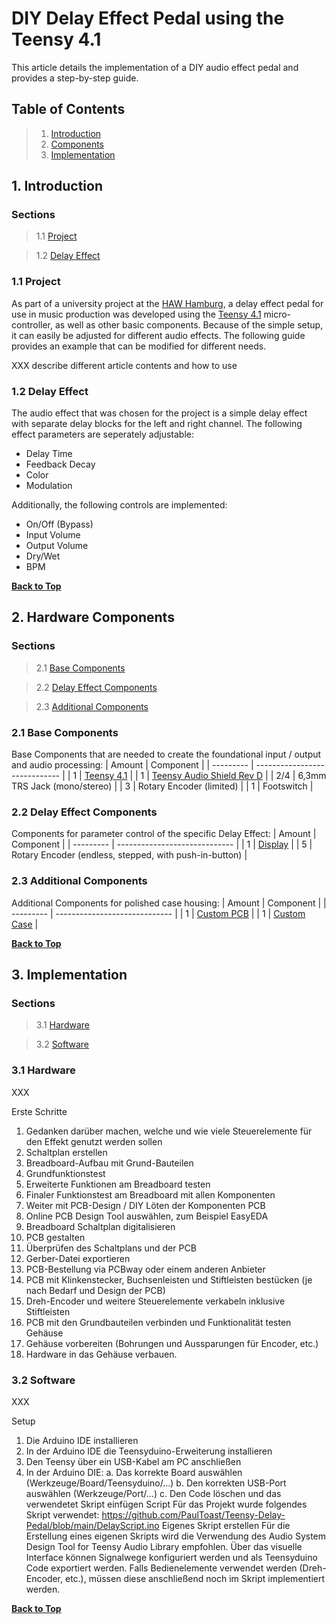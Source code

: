# DIY Delay Effect Pedal using the Teensy 4.1

This article details the implementation of a DIY audio effect pedal and provides a step-by-step guide.

<a name="toc"></a>
## Table of Contents

> 1. [Introduction](#introduction)
> 2. [Components](#components)
> 3. [Implementation](#implementation)

<a name="introduction"></a>
## 1. Introduction

### Sections
> 1.1 [Project](#project-description)

> 1.2 [Delay Effect](#delay-description)

<a name="project-description"></a>
### 1.1 Project

As part of a university project at the [HAW Hamburg](https://www.haw-hamburg.de/), a delay effect pedal for use in music production was developed using the [Teensy 4.1](https://www.pjrc.com/teensy/) micro-controller, as well as other basic components. Because of the simple setup, it can easily be adjusted for different audio effects. The following guide provides an example that can be modified for different needs.

XXX describe different article contents and how to use

<a name="delay-description"></a>
### 1.2 Delay Effect

The audio effect that was chosen for the project is a simple delay effect with separate delay blocks for the left and right channel. The following effect parameters are seperately adjustable:
- Delay Time
- Feedback Decay
- Color
- Modulation

Additionally, the following controls are implemented:
- On/Off (Bypass)
- Input Volume
- Output Volume
- Dry/Wet
- BPM

**[Back to Top](#toc)**

<a name="components"></a>
## 2. Hardware Components

### Sections
> 2.1 [Base Components](#base-components)

> 2.2 [Delay Effect Components](#delay-components)

> 2.3 [Additional Components](#additional-components)

<a name="base-components"></a>
### 2.1 Base Components

Base Components that are needed to create the foundational input / output and audio processing:
| Amount    | Component                     |
| --------- | ----------------------------- |
| 1         | [Teensy 4.1](https://www.pjrc.com/store/teensy41.html) |
| 1         | [Teensy Audio Shield Rev D](https://www.pjrc.com/store/teensy3_audio.html) |
| 2/4       | 6,3mm TRS Jack (mono/stereo)  |
| 3         | Rotary Encoder (limited)      |
| 1         | Footswitch                    |

<a name="delay-components"></a>
### 2.2 Delay Effect Components

Components for parameter control of the specific Delay Effect:
| Amount    | Component                     |
| --------- | ----------------------------- |
| 1         | [Display](https://www.pjrc.com/store/display_ili9341_touch.html) |
| 5         | Rotary Encoder (endless, stepped, with push-in-button) |

<a name="baadditionalse-components"></a>
### 2.3 Additional Components

Additional Components for polished case housing:
| Amount    | Component                     |
| --------- | ----------------------------- |
| 1         | [Custom PCB](#)               |
| 1         | [Custom Case](#)              |

**[Back to Top](#toc)**

<a name="implementation"></a>
## 3. Implementation

### Sections
> 3.1 [Hardware](#hardware-implementation)

> 3.2 [Software](#software-implementation)

<a name="hardware-implementation"></a>
### 3.1 Hardware

XXX

Erste Schritte
1.	Gedanken darüber machen, welche und wie viele Steuerelemente für den Effekt genutzt werden sollen
2.	Schaltplan erstellen
3.	Breadboard-Aufbau mit Grund-Bauteilen
4.	Grundfunktionstest
5.	Erweiterte Funktionen am Breadboard testen
6.	Finaler Funktionstest am Breadboard mit allen Komponenten 
7.	Weiter mit PCB-Design / DIY Löten der Komponenten 
PCB
1.	Online PCB Design Tool auswählen, zum Beispiel EasyEDA
2.	Breadboard Schaltplan digitalisieren
3.	PCB gestalten
4.	Überprüfen des Schaltplans und der PCB
5.	Gerber-Datei exportieren
6.	PCB-Bestellung via PCBway oder einem anderen Anbieter
7.	PCB mit Klinkenstecker, Buchsenleisten und Stiftleisten bestücken (je nach Bedarf und Design der PCB)
8.	Dreh-Encoder und weitere Steuerelemente verkabeln inklusive Stiftleisten
9.	PCB mit den Grundbauteilen verbinden und Funktionalität testen
Gehäuse
1.	Gehäuse vorbereiten (Bohrungen und Aussparungen für Encoder, etc.)
2.	Hardware in das Gehäuse verbauen.

<a name="software-implementation"></a>
### 3.2 Software

XXX

Setup
1.	Die Arduino IDE installieren
2.	In der Arduino IDE die Teensyduino-Erweiterung installieren
3.	Den Teensy über ein USB-Kabel am PC anschließen
4.	In der Arduino DIE:
a.	Das korrekte Board auswählen (Werkzeuge/Board/Teensyduino/…)
b.	Den korrekten USB-Port auswählen (Werkzeuge/Port/…)
c.	Den Code löschen und das verwendetet Skript einfügen
Script
Für das Projekt wurde folgendes Skript verwendet:
https://github.com/PaulToast/Teensy-Delay-Pedal/blob/main/DelayScript.ino
Eigenes Skript erstellen
Für die Erstellung eines eigenen Skripts wird die Verwendung des Audio System Design Tool for Teensy Audio Library empfohlen. Über das visuelle Interface können Signalwege konfiguriert werden und als Teensyduino Code exportiert werden. Falls Bedienelemente verwendet werden (Dreh-Encoder, etc.), müssen diese anschließend noch im Skript implementiert werden.

**[Back to Top](#toc)**